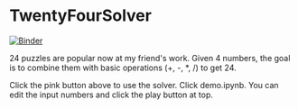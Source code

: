 # TwentyFourSolver

[![Binder](http://mybinder.org/badge.svg)](http://mybinder.org:/repo/wisefool769/twentyfoursolver)

24 puzzles are popular now at my friend's work. 
Given 4 numbers, the goal is to combine them with basic operations (+, -, *, /) to get 24.
    
Click the pink button above to use the solver. Click demo.ipynb. You can edit the input numbers and click the play button at top.
